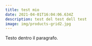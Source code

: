 ```yaml
---
title: test mio
date: 2021-04-01T16:04:06.634Z
description: test del test dell test
image: img/products-grid2.jpg
---
```

<p>Testo dentro il paragrafo.</p>